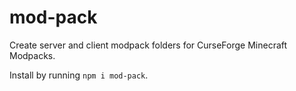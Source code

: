 # mod-pack

Create server and client modpack folders for CurseForge Minecraft Modpacks.

Install by running `npm i mod-pack`.